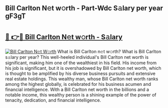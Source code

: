 ## Bill Carlton N𝚎t w𝚘rth - Part-Wdc S𝚊lary per year gF3gT

# <h2><a href="http://gc4qj4q.nevu.top/?p=Bill+Carlton">🔗 👉🔴 Bill Carlton N𝚎t w𝚘rth - S𝚊lary</a></h2>

[![Bill Carlton N𝚎t W𝚘rth](https://i.imgur.com/Oavwk0R.jpeg)](http://gc4qj4q.nevu.top/?p=Bill+Carlton)
What is Bill Carlton n𝚎t w𝚘rth? What is Bill Carlton s𝚊lary per year?
This well-heeled individual's Bill Carlton net worth is significant, making him one of the wealthiest in his field. His income from his job is significant, but it is overshadowed by Bill Carlton net worth, which is thought to be amplified by his diverse business pursuits and extensive real estate holdings. This wealthy man, whose Bill Carlton net worth ranks among the highest globally, is celebrated for his business acumen and financial intelligence. With a Bill Carlton net worth in the billions and a notable income, this wealthy person is a shining example of the power of tenacity, dedication, and financial intelligence.
